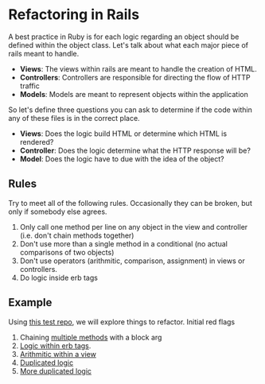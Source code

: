 # Refactoring in Rails

A best practice in Ruby is for each logic regarding an object should be defined
within the object class. Let's talk about what each major piece of rails meant to
handle.

- **Views**: The views within rails are meant to handle the creation of HTML.
- **Controllers**: Controllers are responsible for directing the flow of HTTP traffic
- **Models**: Models are meant to represent objects within the application

So let's define three questions you can ask to determine if the code within any
of these files is in the correct place.

- **Views**: Does the logic build HTML or determine which HTML is rendered?
- **Controller**: Does the logic determine what the HTTP response will be?
- **Model**: Does the logic have to due with the idea of the object?

Rules
-----
Try to meet all of the following rules. Occasionally they can be broken, but only if somebody else agrees.

1. Only call one method per line on any object in the view and controller (i.e. don't chain methods together)
1. Don't use more than a single method in a conditional (no actual comparisons of two objects)
1. Don't use operators (arithmitic, comparison, assignment) in views or controllers.
1. Do logic inside erb tags

Example
-------

Using [this test repo](https://github.com/Ada-Developers-Academy/refactor-example), we will explore things to refactor. Initial red flags

1. Chaining [multiple methods](https://github.com/Ada-Developers-Academy/refactor-example/blob/master/app/views/orders/index.html.erb#L9) with a block arg
2. [Logic within erb tags](https://github.com/Ada-Developers-Academy/refactor-example/blob/master/app/views/orders/index.html.erb#L14).
3. [Arithmitic within a view](https://github.com/Ada-Developers-Academy/refactor-example/blob/master/app/views/orders/index.html.erb#L20)
4. [Duplicated logic](https://github.com/Ada-Developers-Academy/refactor-example/blob/master/app/views/orders/show.html.erb#L8)
5. [More duplicated logic](https://github.com/Ada-Developers-Academy/refactor-example/blob/master/app/views/orders/show.html.erb#L16-L22)

